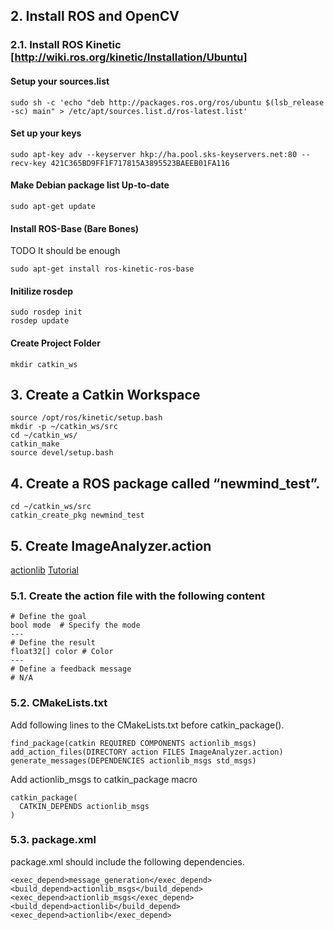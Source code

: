 ## 2. Install ROS and OpenCV

### 2.1. Install ROS Kinetic  [http://wiki.ros.org/kinetic/Installation/Ubuntu]

#### Setup your sources.list
```
sudo sh -c 'echo "deb http://packages.ros.org/ros/ubuntu $(lsb_release -sc) main" > /etc/apt/sources.list.d/ros-latest.list'
```

#### Set up your keys
```
sudo apt-key adv --keyserver hkp://ha.pool.sks-keyservers.net:80 --recv-key 421C365BD9FF1F717815A3895523BAEEB01FA116
```

#### Make Debian package list Up-to-date 
```
sudo apt-get update
```

#### Install ROS-Base (Bare Bones)
TODO
It should be enough
```
sudo apt-get install ros-kinetic-ros-base
```

#### Initilize rosdep

```
sudo rosdep init
rosdep update
```

#### Create Project Folder
```
mkdir catkin_ws
```

## 3. Create a Catkin Workspace
```
source /opt/ros/kinetic/setup.bash
mkdir -p ~/catkin_ws/src
cd ~/catkin_ws/
catkin_make
source devel/setup.bash
```

## 4. Create a ROS package called “newmind_test”.

```
cd ~/catkin_ws/src
catkin_create_pkg newmind_test
```


## 5. Create ImageAnalyzer.action
[actionlib](http://wiki.ros.org/actionlib)
[Tutorial](http://wiki.ros.org/actionlib_tutorials/Tutorials/SimpleActionServer%28ExecuteCallbackMethod%29)
### 5.1. Create the action file with the following content
```
# Define the goal
bool mode  # Specify the mode
---
# Define the result
float32[] color # Color
---
# Define a feedback message
# N/A
```

### 5.2. CMakeLists.txt
Add following lines to the CMakeLists.txt before catkin_package().
```
find_package(catkin REQUIRED COMPONENTS actionlib_msgs)
add_action_files(DIRECTORY action FILES ImageAnalyzer.action)
generate_messages(DEPENDENCIES actionlib_msgs std_msgs)
```
Add actionlib_msgs to catkin_package macro
```
catkin_package(
  CATKIN_DEPENDS actionlib_msgs
)
```

### 5.3. package.xml

package.xml should include the following dependencies.

```
<exec_depend>message_generation</exec_depend>
<build_depend>actionlib_msgs</build_depend>
<exec_depend>actionlib_msgs</exec_depend>
<build_depend>actionlib</build_depend>
<exec_depend>actionlib</exec_depend>
```